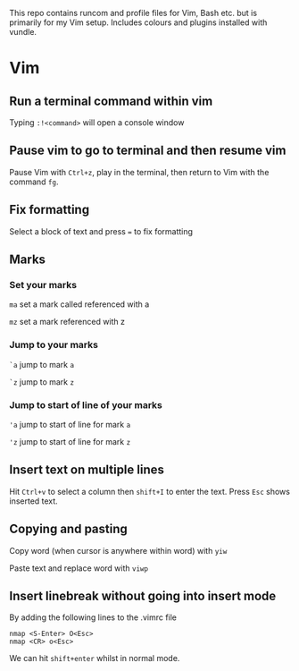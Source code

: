This repo contains runcom and profile files for Vim, Bash etc. but is primarily for my Vim setup.
Includes colours and plugins installed with vundle.


# Vim

## Run a terminal command within vim

Typing `:!<command>` will open a console window

## Pause vim to go to terminal and then resume vim

Pause Vim with `Ctrl+z`, play in the terminal, then return to Vim with the command `fg`.


## Fix formatting

Select a block of text and press `=` to fix formatting




## Marks

### Set your marks

`ma` set a mark called referenced with a

`mz` set a mark referenced with z

### Jump to your marks

`` `a `` jump to mark `a`

`` `z `` jump to mark `z`

### Jump to start of line of your marks

`'a` jump to start of line for mark `a`

`'z` jump to start of line for mark `z`




## Insert text on multiple lines

Hit `Ctrl+v` to select a column then `shift+I` to enter the text. Press `Esc` shows inserted text.




## Copying and pasting

Copy word (when cursor is anywhere within word) with `yiw`

Paste text and replace word with `viwp`



## Insert linebreak without going into insert mode

By adding the following lines to the .vimrc file

```
nmap <S-Enter> O<Esc>
nmap <CR> o<Esc>
```

We can hit `shift+enter` whilst in normal mode.




